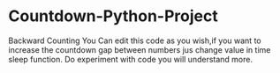 # Countdown-Python-Project
Backward Counting 
You Can edit this code as you wish,if you want to increase the countdown gap between numbers jus change value in time sleep function.
Do experiment with code you will understand more.
